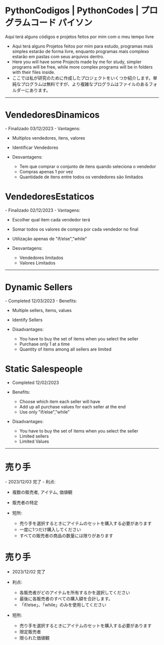 # PythonCodigos | PythonCodes | プログラムコード パイソン
Aqui terá alguns códigos e projetos feitos por mim com o meu tempo livre
 - Aqui terá alguns Projetos feitos por mim para estudo, programas mais simples estarão de forma livre, enquanto programas mais complexo estarão em pastas com seus arquivos dentro. 
 - Here you will have some Projects made by me for study, simpler programs will be free, while more complex programs will be in folders with their files inside.
 - ここでは私が研究のために作成したプロジェクトをいくつか紹介します。単純なプログラムは無料ですが、より複雑なプログラムはファイルのあるフォルダーにあります。
<hr>
<h1>VendedoresDinamicos</h1>
 - Finalizado 03/12/2023
 - Vantagens:

   - Multiplos vendedores, itens, valores
   - Identificar Vendedores

 - Desvantagens:
   - Tem que comprar o conjunto de itens quando seleciona o vendedor 
   - Compras apenas 1 por vez
   - Quantidade de itens entre todos os vendedores são limitados
 
<h1>VendedoresEstaticos</h1>
 - Finalizado 02/12/2023
 - Vantagens:

   - Escolher qual item cada vendedor terá
   - Somar todos os valores de compra por cada vendedor no final
   - Utilização apenas de "if/else","while" 

 - Desvantagens:
   - Vendedores limitados
   - Valores Limitados
<hr>
<h1>Dynamic Sellers</h1>
 - Completed 12/03/2023
 - Benefits:

   - Multiple sellers, items, values
   - Identify Sellers

 - Disadvantages:
   - You have to buy the set of items when you select the seller
   - Purchase only 1 at a time
   - Quantity of items among all sellers are limited
 
<h1>Static Salespeople</h1>

 - Completed 12/02/2023
 - Benefits:

   - Choose which item each seller will have
   - Add up all purchase values for each seller at the end
   - Use only "if/else","while"

 - Disadvantages:
   - You have to buy the set of items when you select the seller
   - Limited sellers
   - Limited Values
<hr>
<h1>売り手</h1>
 - 2023/12/03 完了
 - 利点:

   - 複数の販売者, アイテム, 価値観
   - 販売者の特定

 - 短所:
   - 売り手を選択するときにアイテムのセットを購入する必要があります
   - 一度に1つだけ購入してください
   - すべての販売者の商品の数量には限りがあります
 
<h1>売り手</h1>

 - 2023/12/02 完了
 - 利点:

   - 各販売者がどのアイテムを所有するかを選択してください
   - 最後に各販売者のすべての購入額を合計します。
   - 「if/else」、「while」のみを使用してください

 - 短所:
   - 売り手を選択するときにアイテムのセットを購入する必要があります
   - 限定販売者
   - 限られた価値観